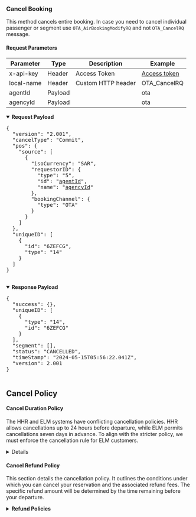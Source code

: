 ### Cancel Booking

This method cancels entire booking. In case you need to cancel individual passenger or segment use `OTA_AirBookingModifyRQ` and not `OTA_CancelRQ` message. 

#### Request Parameters

| Parameter    | Type    | Description        | Example                  |
|--------------|---------|--------------------|--------------------------|
| x-api-key    | Header  | Access Token       | [Access token](#api-key) |
| local-name   | Header  | Custom HTTP header | OTA_CancelRQ             |
| agentId      | Payload |                    | ota                      |
| agencyId     | Payload |                    | ota                      |

<details open>
  <summary><b>Request Payload</b></summary>
  <pre>
{
  "version": "2.001",
  "cancelType": "Commit",
  "pos": {
    "source": [
      {
        "isoCurrency": "SAR",
        "requestorID": {
          "type": "5",
          "id": "<ins>agentId</ins>",
          "name": "<ins>agencyId</ins>"
        },
        "bookingChannel": {
          "type": "OTA"
        }
      }
    ]
  },
  "uniqueID": [
    {
      "id": "6ZEFCG",
      "type": "14"
    }
  ]
}
  </pre>
</details>

<details open>
  <summary><b>Response Payload</b></summary>
  <pre>
{
  "success": {},
  "uniqueID": [
    {
      "type": "14",
      "id": "6ZEFCG"
    }
  ],
  "segment": [],
  "status": "CANCELLED",
  "timeStamp": "2024-05-15T05:56:22.041Z",
  "version": 2.001
}
  </pre>
</details>

## Cancel Policy

#### Cancel Duration Policy
The HHR and ELM systems have conflicting cancellation policies. HHR allows cancellations up to 24 hours before departure, while ELM permits cancellations seven days in advance. To align with the stricter policy, we must enforce the cancellation rule for ELM customers.

<details>
  <pre>
    hhr:
      policy:
        cancellation:
          agents:
            default:
              name: "Default Policy"
              description: "Default cancellation policy if none is specified."
              min-duration-before-departure: "PT72H" # 72 hours
            agent1:
              name: "Agent 1 Policy"
              description: "Cancellation policy for agent 1"
              min-duration-before-departure: "PT72H" # 72 hours
  </pre>
</details>

#### Cancel Refund Policy
This section details the cancellation policy. It outlines the conditions under which you can cancel your reservation and the associated refund fees. The specific refund amount will be determined by the time remaining before your departure.

<details>
    <summary><b>Refund Policies</b></summary>
    <pre>
    order-management:
        refund-policies:
            policies:
            default:
                min-duration-before-departure: PT0M
                max-duration-before-departure: PT0S # cover anything beyond
                default-refund-fee: 100
                refund-fee:
                    Y: 100 # Not allow to refund
                    C: 100 # Not allow to refund

            agent-1:
                - # Less than or equal to 20 minutes (0 hours)
                min-duration-before-departthe original amounture: PT0M
                max-duration-before-departure: PT20M # Minutes before departure
                default-refund-fee: 100
                refund-fee:
                    Y: 100 # Not allow to refund
                    C: 100 # Not allow to refund
                - # Between 20 minutes and 48 hours
                min-duration-before-departure: PT20M
                max-duration-before-departure: PT48H
                default-refund-fee: 55
                refund-fee:
                    Y: 50
                    C: 35 # Refund Fee 35% of the ticket price
                - # More than 48 hours
                min-duration-before-departure: PT48H
                max-duration-before-departure: PT0S # cover anything beyond
                default-refund-fee: 0
                refund-fee:
                    Y: 20 # Refund Fee 20% of the ticket price
                    C: 0 # No refund penalty applies
            </pre>
</details>
